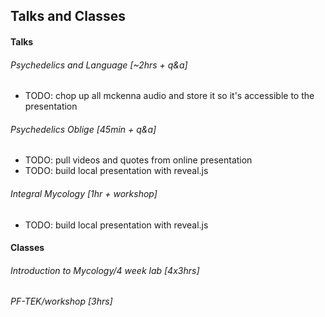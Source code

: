 ## Talks and Classes

#### Talks

###### Psychedelics and Language [~2hrs + q&a]

* TODO: chop up all mckenna audio and store it so it's accessible to the
presentation

###### Psychedelics Oblige [45min + q&a]

* TODO: pull videos and quotes from online presentation
* TODO: build local presentation with reveal.js

###### Integral Mycology [1hr + workshop]

* TODO: build local presentation with reveal.js

#### Classes

###### Introduction to Mycology/4 week lab [4x3hrs]

###### PF-TEK/workshop [3hrs]
